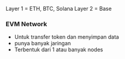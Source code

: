 Layer 1 = ETH, BTC, Solana
Layer 2 = Base

### EVM Network
- Untuk transfer token dan menyimpan data
- punya banyak jaringan
- Terbentuk dari 1 atau banyak nodes
